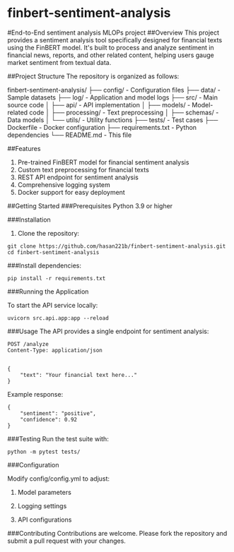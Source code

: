 # finbert-sentiment-analysis
#End-to-End sentiment analysis MLOPs project 
##Overview
This project provides a sentiment analysis tool specifically designed for financial texts using the FinBERT model. It's built to process and analyze sentiment in financial news, reports, and other related content, helping users gauge market sentiment from textual data.

##Project Structure
The repository is organized as follows:

finbert-sentiment-analysis/
├── config/             - Configuration files
├── data/               - Sample datasets
├── log/                - Application and model logs
├── src/                - Main source code
│   ├── api/            - API implementation
│   ├── models/         - Model-related code
│   ├── processing/     - Text preprocessing
│   ├── schemas/        - Data models
│   └── utils/          - Utility functions
├── tests/              - Test cases
├── Dockerfile          - Docker configuration
├── requirements.txt    - Python dependencies
└── README.md           - This file

##Features
1. Pre-trained FinBERT model for financial sentiment analysis
2. Custom text preprocessing for financial texts
3. REST API endpoint for sentiment analysis
4. Comprehensive logging system
5. Docker support for easy deployment

##Getting Started
###Prerequisites
Python 3.9 or higher

###Installation
1. Clone the repository:
```
git clone https://github.com/hasan221b/finbert-sentiment-analysis.git
cd finbert-sentiment-analysis
```

###Install dependencies:

```
pip install -r requirements.txt
```
###Running the Application

To start the API service locally:

```
uvicorn src.api.app:app --reload
```

###Usage
The API provides a single endpoint for sentiment analysis:

```
POST /analyze
Content-Type: application/json
```
```

{
    "text": "Your financial text here..."
}
```
Example response:

```
{
    "sentiment": "positive",
    "confidence": 0.92
}
```
###Testing
Run the test suite with:

```
python -m pytest tests/
```

###Configuration

Modify config/config.yml to adjust:

1. Model parameters

2. Logging settings

3. API configurations

###Contributing
Contributions are welcome. Please fork the repository and submit a pull request with your changes.
